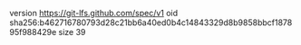 version https://git-lfs.github.com/spec/v1
oid sha256:b462716780793d28c21bb6a40ed0b4c14843329d8b9858bbcf187895f988429e
size 39
